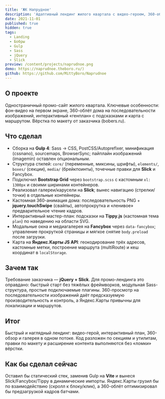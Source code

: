 ```yaml
---
title: 'ЖК Напрудное'
description: 'Адаптивный лендинг жилого квартала с видео-героем, 360-облётом дома и интерактивным планом.'
date: 2021-11-01
published: true
hidden: true
tags:
  - Landing
  - Бобры
  - Gulp
  - Sass
  - jQuery
  - Slick
preview: /content/projects/naprudnoe.png
demo: https://naprudnoe.theboro.ru/)
github: https://github.com/MittyBoro/Naprudnoe
---
```


## О проекте

Одностраничный промо-сайт жилого квартала. Ключевые особенности: фон-видео на первом экране, 360-облёт дома на последовательности изображений, интерактивный «генплан» с подсказками и карта с маршрутом. Вёрстка по макету от заказчика (bobers.ru).

## Что сделал

- Сборка на **Gulp 4**: Sass → CSS, PostCSS/Autoprefixer, минификация (cssnano), sourcemaps, BrowserSync; пайплайн изображений (imagemin) оставлен опциональным.
- Структура стилей: `core/` (переменные, миксины, шрифты), `elements/`, `boxes/` (секции), `media/` (брейкпоинты), точечные правки для **Slick** и Fancybox.
- Подключил **Bootstrap Grid** через `bootstrap.scss` с кастомным `xl: 1300px` и своими ширинами контейнеров.
- Реализовал галереи/карусели на **Slick**; вынес навигацию (стрелки/точки) в отдельные контейнеры.
- Кастомная 360-анимация дома: последовательность PNG + **jquery.touchSwipe** (свайпы), автопрокрутка и «ленивое» предварительное чтение кадров.
- Интерактивный мастер-план: подсказки на **Tippy.js** (кастомная тема `plan`) по наведению на области SVG.
- Модальные окна и медиагалерея на **Fancybox** через `data-fancybox`; управление прокруткой страницы и мягкое снятие `body.preload` после загрузки.
- Карта на **Яндекс.Карты JS API**: геокодирование трёх адресов, кастомные метки, построение маршрута (multiRoute) и кеш координат в `localStorage`.

## Зачем так

Требование заказчика — **jQuery + Slick**. Для промо-лендинга это оправдано: быстрый старт без тяжёлых фреймворков, модульная Sass-структура, простые подключаемые плагины. 360-просмотр на последовательности изображений даёт предсказуемую производительность и контроль, а Яндекс.Карты привычны для локализации и маршрутов.

## Итог

Быстрый и наглядный лендинг: видео-герой, интерактивный план, 360-обзор и галерея в одном потоке. Код разложен по секциям и утилитам, правки по макету и расширение контента выполняются без «ломки» вёрстки.

## Как бы сделал сейчас

Оставил бы статический стек, заменив Gulp на **Vite** и вынеся Slick/Fancybox/Tippy в динамические импорты. Яндекс.Карты грузил бы по взаимодействию (скролл к блоку/клик), а 360-облёт оптимизировал бы предзагрузкой кадров батчами.
